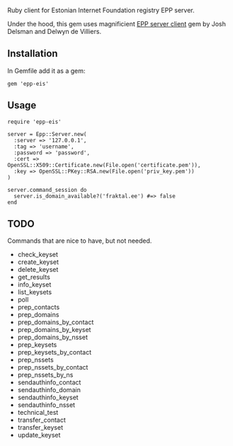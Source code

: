 Ruby client for Estonian Internet Foundation registry EPP server.

Under the hood, this gem uses magnificient [EPP server client](https://github.com/ultraspeed/epp) gem by Josh Delsman and Delwyn de Villiers.

## Installation

In Gemfile add it as a gem:

    gem 'epp-eis'

## Usage

    require 'epp-eis'

    server = Epp::Server.new(
      :server => '127.0.0.1',
      :tag => 'username',
      :password => 'password',
      :cert => OpenSSL::X509::Certificate.new(File.open('certificate.pem')),
      :key => OpenSSL::PKey::RSA.new(File.open('priv_key.pem'))
    )
    
    server.command_session do
      server.is_domain_available?('fraktal.ee') #=> false
    end
    
## TODO

Commands that are nice to have, but not needed.

* check_keyset
* create_keyset
* delete_keyset
* get_results
* info_keyset
* list_keysets
* poll
* prep_contacts
* prep_domains
* prep_domains_by_contact
* prep_domains_by_keyset
* prep_domains_by_nsset
* prep_keysets
* prep_keysets_by_contact
* prep_nssets
* prep_nssets_by_contact
* prep_nssets_by_ns
* sendauthinfo_contact
* sendauthinfo_domain
* sendauthinfo_keyset
* sendauthinfo_nsset
* technical_test
* transfer_contact
* transfer_keyset
* update_keyset
